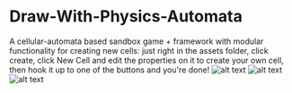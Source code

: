 # Draw-With-Physics-Automata
A cellular-automata based sandbox game + framework with modular functionality for creating new cells: just right in the assets folder, click create, click New Cell
and edit the properties on it to create your own cell, then hook it up to one of the buttons and you're done!
![alt text](https://pbs.twimg.com/media/EzIJf9oXIAgGENg?format=jpg&name=4096x4096)
![alt text](https://i.ibb.co/qpDGwx7/Screen-Shot-2021-04-18-at-12-43-49.png)
![alt text](https://i.ibb.co/hM6JK61/unknown.png)
